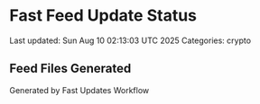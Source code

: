 # Fast Feed Update Status
Last updated: Sun Aug 10 02:13:03 UTC 2025
Categories: crypto

## Feed Files Generated

Generated by Fast Updates Workflow
